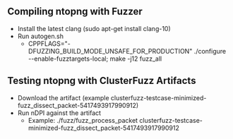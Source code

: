 ## Compiling ntopng with Fuzzer

- Install the latest clang (sudo apt-get install clang-10)
- Run autogen.sh
  - CPPFLAGS="-DFUZZING_BUILD_MODE_UNSAFE_FOR_PRODUCTION" ./configure --enable-fuzztargets-local; make -j12 fuzz_all


## Testing ntopng with ClusterFuzz Artifacts
- Download the artifact (example clusterfuzz-testcase-minimized-fuzz_dissect_packet-5417493917990912)
- Run nDPI against the artifact
  - Example: ./fuzz/fuzz_process_packet clusterfuzz-testcase-minimized-fuzz_dissect_packet-5417493917990912
